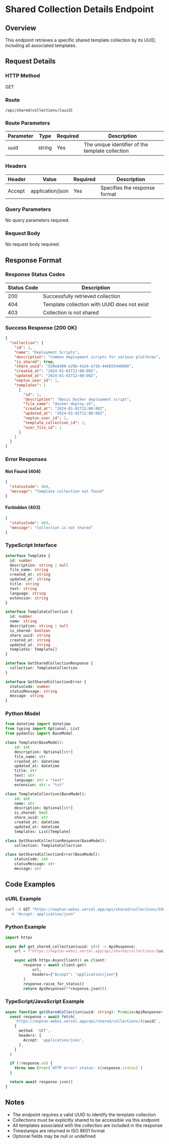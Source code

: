 # Shared Collection Details Endpoint

## Overview

This endpoint retrieves a specific shared template collection by its UUID, including all associated templates.

## Request Details

### HTTP Method

GET

### Route

`/api/shared/collections/[uuid]`

### Route Parameters

| Parameter | Type   | Required | Description                                      |
| --------- | ------ | -------- | ------------------------------------------------ |
| uuid      | string | Yes      | The unique identifier of the template collection |

### Headers

| Header | Value            | Required | Description                   |
| ------ | ---------------- | -------- | ----------------------------- |
| Accept | application/json | Yes      | Specifies the response format |

### Query Parameters

No query parameters required.

### Request Body

No request body required.

## Response Format

### Response Status Codes

| Status Code | Description                                  |
| ----------- | -------------------------------------------- |
| 200         | Successfully retrieved collection            |
| 404         | Template collection with UUID does not exist |
| 403         | Collection is not shared                     |

### Success Response (200 OK)

```json
{
  "collection": {
    "id": 1,
    "name": "Deployment Scripts",
    "description": "Common deployment scripts for various platforms",
    "is_shared": true,
    "share_uuid": "550e8400-e29b-41d4-a716-446655440000",
    "created_at": "2024-01-01T12:00:00Z",
    "updated_at": "2024-01-01T12:00:00Z",
    "neptun_user_id": 1,
    "templates": [
      {
        "id": 1,
        "description": "Basic Docker deployment script",
        "file_name": "docker-deploy.sh",
        "created_at": "2024-01-01T12:00:00Z",
        "updated_at": "2024-01-01T12:00:00Z",
        "neptun_user_id": 1,
        "template_collection_id": 1,
        "user_file_id": 1
      }
    ]
  }
}
```

### Error Responses

#### Not Found (404)

```json
{
  "statusCode": 404,
  "message": "Template collection not found"
}
```

#### Forbidden (403)

```json
{
  "statusCode": 403,
  "message": "Collection is not shared"
}
```

### TypeScript Interface

```typescript
interface Template {
  id: number
  description: string | null
  file_name: string
  created_at: string
  updated_at: string
  title: string
  text: string
  language: string
  extension: string
}

interface TemplateCollection {
  id: number
  name: string
  description: string | null
  is_shared: boolean
  share_uuid: string
  created_at: string
  updated_at: string
  templates: Template[]
}

interface GetSharedCollectionResponse {
  collection: TemplateCollection
}

interface GetSharedCollectionError {
  statusCode: number
  statusMessage: string
  message: string
}
```

### Python Model

```python
from datetime import datetime
from typing import Optional, List
from pydantic import BaseModel

class Template(BaseModel):
    id: int
    description: Optional[str]
    file_name: str
    created_at: datetime
    updated_at: datetime
    title: str
    text: str
    language: str = "text"
    extension: str = "txt"

class TemplateCollection(BaseModel):
    id: int
    name: str
    description: Optional[str]
    is_shared: bool
    share_uuid: str
    created_at: datetime
    updated_at: datetime
    templates: List[Template]

class GetSharedCollectionResponse(BaseModel):
    collection: TemplateCollection

class GetSharedCollectionError(BaseModel):
    statusCode: int
    statusMessage: str
    message: str
```

## Code Examples

### cURL Example

```bash
curl -X GET "https://neptun-webui.vercel.app/api/shared/collections/550e8400-e29b-41d4-a716-446655440000" \
  -H "Accept: application/json"
```

### Python Example

```python
import httpx

async def get_shared_collection(uuid: str) -> ApiResponse:
    url = f"https://neptun-webui.vercel.app/api/shared/collections/{uuid}"

    async with httpx.AsyncClient() as client:
        response = await client.get(
            url,
            headers={"Accept": "application/json"}
        )
        response.raise_for_status()
        return ApiResponse(**response.json())
```

### TypeScript/JavaScript Example

```typescript
async function getSharedCollection(uuid: string): Promise<ApiResponse> {
  const response = await fetch(
    `https://neptun-webui.vercel.app/api/shared/collections/${uuid}`,
    {
      method: 'GET',
      headers: {
        Accept: 'application/json',
      },
    }
  )

  if (!response.ok) {
    throw new Error(`HTTP error! status: ${response.status}`)
  }

  return await response.json()
}
```

## Notes

- The endpoint requires a valid UUID to identify the template collection
- Collections must be explicitly shared to be accessible via this endpoint
- All templates associated with the collection are included in the response
- Timestamps are returned in ISO 8601 format
- Optional fields may be null or undefined
